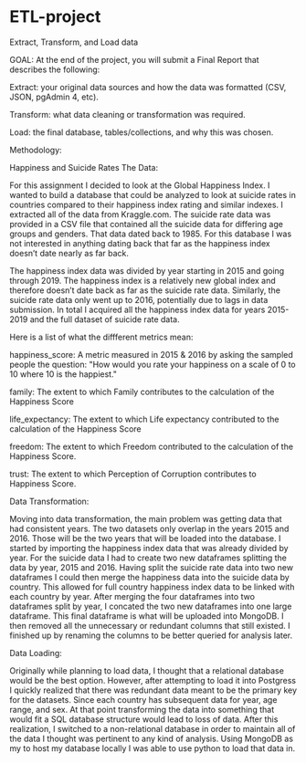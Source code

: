 # ETL-project
Extract, Transform, and Load data

GOAL: 
At the end of the project, you will submit a Final Report that describes the following:


Extract: your original data sources and how the data was formatted (CSV, JSON, pgAdmin 4, etc).


Transform: what data cleaning or transformation was required.


Load: the final database, tables/collections, and why this was chosen.

Methodology:

Happiness and Suicide Rates
The Data:
	
For this assignment I decided to look at the Global Happiness Index. I wanted to build a database that could be analyzed to look at suicide rates in countries compared to their happiness index rating and similar indexes. I extracted all of the data from Kraggle.com. The suicide rate data was provided in a CSV file that contained all the suicide data for differing age groups and genders. That data dated back to 1985. For this database I was not interested in anything dating back that far as the happiness index doesn’t date nearly as far back.
	
The happiness index data was divided by year starting in 2015 and going through 2019. The happiness index is a relatively new global index and therefore doesn’t date back as far as the suicide rate data. Similarly, the suicide rate data only went up to 2016, potentially due to lags in data submission. In total I acquired all the happiness index data for years 2015-2019 and the full dataset of suicide rate data.

Here is a list of what the diffferent metrics mean:

happiness_score: A metric measured in 2015 & 2016 by asking the sampled people the question: "How would you rate your happiness on a scale of 0 to 10 where 10 is the happiest."

family: The extent to which Family contributes to the calculation of the Happiness Score

life_expectancy: The extent to which Life expectancy contributed to the calculation of the Happiness Score

freedom: The extent to which Freedom contributed to the calculation of the Happiness Score.

trust: The extent to which Perception of Corruption contributes to Happiness Score.

Data Transformation:
	
Moving into data transformation, the main problem was getting data that had consistent years. The two datasets only overlap in the years 2015 and 2016. Those will be the two years that will be loaded into the database. I started by importing the happiness index data that was already divided by year. For the suicide data I had to create two new dataframes splitting the data by year, 2015 and 2016. Having split the suicide rate data into two new dataframes I could then merge the happiness data into the suicide data by country. This allowed for full country happiness index data to be linked with each country by year. After merging the four dataframes into two dataframes split by year, I concated the two new dataframes into one large dataframe. This final dataframe is what will be uploaded into MongoDB. I then removed all the unnecessary or redundant columns that still existed. I finished up by renaming the columns to be better queried for analysis later.

Data Loading:
	
Originally while planning to load data, I thought that a relational database would be the best option. However, after attempting to load it into Postgress I quickly realized that there was redundant data meant to be the primary key for the datasets. Since each country has subsequent data for year, age range, and sex. At that point transforming the data into something that would fit a SQL database structure would lead to loss of data. After this realization, I switched to a non-relational database in order to maintain all of the data I thought was pertinent to any kind of analysis. Using MongoDB as my to host my database locally I was able to use python to load that data in. 
